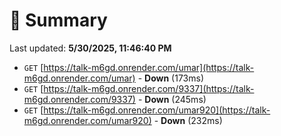 # 📖 Summary
Last updated: **5/30/2025, 11:46:40 PM**

- `GET` [https://talk-m6gd.onrender.com/umar](https://talk-m6gd.onrender.com/umar) - **Down** (173ms)
- `GET` [https://talk-m6gd.onrender.com/9337](https://talk-m6gd.onrender.com/9337) - **Down** (245ms)
- `GET` [https://talk-m6gd.onrender.com/umar920](https://talk-m6gd.onrender.com/umar920) - **Down** (232ms)
